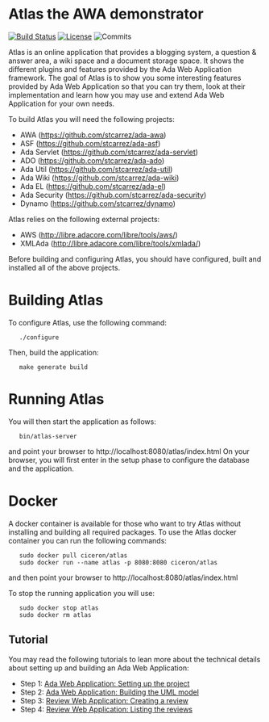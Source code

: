 # Atlas the AWA demonstrator

[![Build Status](https://img.shields.io/jenkins/s/http/jenkins.vacs.fr/Atlas.svg)](http://jenkins.vacs.fr/job/Atlas/)
[![License](http://img.shields.io/badge/license-APACHE2-blue.svg)](LICENSE)
![Commits](https://img.shields.io/github/commits-since/stcarrez/atlas/1.0.0.svg)

Atlas is an online application that provides a blogging system, a question & answer area,
a wiki space and a document storage space.  It shows the different plugins and features provided by
the Ada Web Application framework.  The goal of Atlas is to show you some interesting features
provided by Ada Web Application so that you can try them, look at their implementation
and learn how you may use and extend Ada Web Application for your own needs.

To build Atlas you will need the following projects:

* AWA           (https://github.com/stcarrez/ada-awa)
* ASF           (https://github.com/stcarrez/ada-asf)
* Ada Servlet   (https://github.com/stcarrez/ada-servlet)
* ADO           (https://github.com/stcarrez/ada-ado)
* Ada Util      (https://github.com/stcarrez/ada-util)
* Ada Wiki      (https://github.com/stcarrez/ada-wiki)
* Ada EL        (https://github.com/stcarrez/ada-el)
* Ada Security  (https://github.com/stcarrez/ada-security)
* Dynamo        (https://github.com/stcarrez/dynamo)

Atlas relies on the following external projects:

* AWS      (http://libre.adacore.com/libre/tools/aws/)
* XMLAda   (http://libre.adacore.com/libre/tools/xmlada/)

Before building and configuring Atlas, you should have configured, built and installed
all of the above projects.

# Building Atlas

To configure Atlas, use the following command:
```
   ./configure
```
Then, build the application:
```
   make generate build
```

# Running Atlas

You will then start the application as follows:
```
   bin/atlas-server
```

and point your browser to http://localhost:8080/atlas/index.html
On your browser, you will first enter in the setup phase to configure
the database and the application.

# Docker

A docker container is available for those who want to try Atlas without installing
and building all required packages.  To use the Atlas docker container you can
run the following commands:

```
   sudo docker pull ciceron/atlas
   sudo docker run --name atlas -p 8080:8080 ciceron/atlas
```

and then point your browser to http://localhost:8080/atlas/index.html

To stop the running application you will use:
```
   sudo docker stop atlas
   sudo docker rm atlas
```

## Tutorial

You may read the following tutorials to lean more about the technical details about
setting up and building an Ada Web Application:

  * Step 1: [Ada Web Application: Setting up the project](http://blog.vacs.fr/vacs/blogs/post.html?post=2014/05/08/Ada-Web-Application-Setting-up-the-project)
  * Step 2: [Ada Web Application: Building the UML model](http://blog.vacs.fr/vacs/blogs/post.html?post=2014/05/18/Ada-Web-Application--Building-the-UML-model)
  * Step 3: [Review Web Application: Creating a review](http://blog.vacs.fr/vacs/blogs/post.html?post=2014/06/14/Review-Web-Application-Creating-a-review)
  * Step 4: [Review Web Application: Listing the reviews](http://blog.vacs.fr/vacs/blogs/post.html?post=2014/07/19/Review-Web-Application-Listing-the-reviews)
      